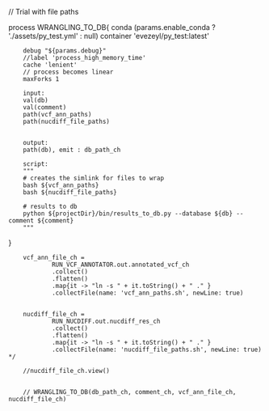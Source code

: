 // Trial with file paths

process WRANGLING_TO_DB{
        conda (params.enable_conda ? './assets/py_test.yml' : null)
        container 'evezeyl/py_test:latest'
        
        debug "${params.debug}"
        //label 'process_high_memory_time'
        cache 'lenient'
        // process becomes linear 
        maxForks 1

        input:
        val(db)
        val(comment)
        path(vcf_ann_paths)
        path(nucdiff_file_paths) 
        

        output:
        path(db), emit : db_path_ch

        script:
        """
        # creates the simlink for files to wrap  
        bash ${vcf_ann_paths}
        bash ${nucdiff_file_paths}

        # results to db
        python ${projectDir}/bin/results_to_db.py --database ${db} --comment ${comment}
        """
        
} 

        vcf_ann_file_ch = 
                RUN_VCF_ANNOTATOR.out.annotated_vcf_ch
                .collect()
                .flatten()
                .map{it -> "ln -s " + it.toString() + " ." }
                .collectFile(name: 'vcf_ann_paths.sh', newLine: true)

        
        nucdiff_file_ch = 
                RUN_NUCDIFF.out.nucdiff_res_ch
                .collect()
                .flatten()
                .map{it -> "ln -s " + it.toString() + " ." }
                .collectFile(name: 'nucdiff_file_paths.sh', newLine: true)     */    

        //nucdiff_file_ch.view()


        // WRANGLING_TO_DB(db_path_ch, comment_ch, vcf_ann_file_ch, nucdiff_file_ch)